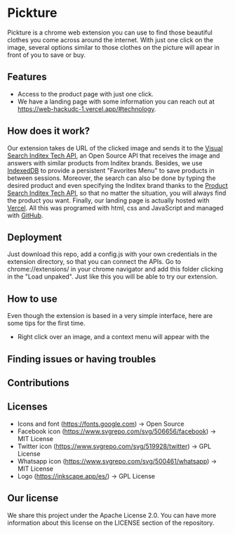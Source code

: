 # Pickture 
Pickture is a chrome web extension you can use to find those beautiful clothes you come across around the internet. With just one click on the image, several options similar to those clothes on the picture will apear in front of you to save or buy.

## Features
- Access to the product page with just one click.
- We have a landing page with some information you can reach out at https://web-hackudc-1.vercel.app/#technology.

## How does it work?
Our extension takes de URL of the clicked image and sends it to the [Visual Search Inditex Tech API](https://developer.inditex.com/apimktplc/web/products/pubapimkt/protocols/REST/apis/visual-search/overview), an Open Source API that receives the image and answers with similar products from Inditex brands.
Besides, we use [IndexedDB](https://developer.mozilla.org/en-US/docs/Web/API/IndexedDB_API) to provide a persistent "Favorites Menu" to save products in between sessions. 
Moreover, the search can also be done by typing the desired product and even specifying the Inditex  brand thanks to the [Product Search Inditex Tech API](https://developer.inditex.com/apimktplc/web/products/pubapimkt/protocols/REST/apis/product-search/overview), so that no matter the situation, you will always find the product you want.
Finally, our landing page is actually hosted with [Vercel](https://vercel.com/).
All this was programed with html, css and JavaScript and managed with [GitHub](https://github.com/).

## Deployment
Just download this repo, add a config.js with your own credentials in the extension directory, so that you can connect the APIs. Go to chrome://extensions/ in your chrome navigator and add this folder clicking in the "Load unpaked". Just like this you will be able to try our extension.

## How to use
Even though the extension is based in a very simple interface, here are some tips for the first time.
- Right click over an image, and a context menu will appear with the 

## Finding issues or having troubles

## Contributions

## Licenses
- Icons and font (https://fonts.google.com) -> Open Source
- Facebook icon (https://www.svgrepo.com/svg/506656/facebook) -> MIT License
- Twitter icon (https://www.svgrepo.com/svg/519928/twitter) -> GPL License
- Whatsapp icon (https://www.svgrepo.com/svg/500461/whatsapp) -> MIT License
- Logo (https://inkscape.app/es/) -> GPL License

## Our license
We share this project under the Apache License 2.0. You can have more information about this license on the LICENSE section of the repository.
